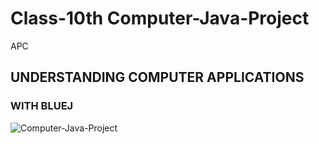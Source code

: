 # Class-10th Computer-Java-Project
APC
## UNDERSTANDING COMPUTER APPLICATIONS
### WITH BLUEJ
![Computer-Java-Project](https://telegra.ph/file/57c67f575eb0f1198e5a4.jpg)
